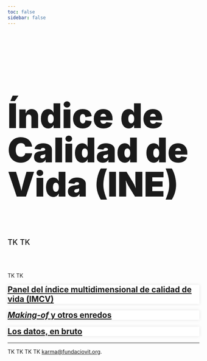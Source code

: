 ```yaml
---
toc: false
sidebar: false
---
```


<style>

.hero {
  display: flex;
  flex-direction: column;
  font-family: var(--sans-serif);
  margin: 4rem 0 4rem;
  text-wrap: balance;
}

.hero h1 {
  max-width: 36rem;
  padding-bottom: 2rem;
  font-size: 14vw;
  font-weight: 900;
  line-height: 1;
  background-clip: text;
}

.hero h2 {
  margin: 0;
  max-width: 100%;
  font-size: 20px;
  font-style: initial;
  font-weight: 500;
  line-height: 1.5;
  color: var(--theme-foreground-muted);
}

.card {
  background-color:white;
  border: none;
  box-shadow: 0 0 .5rem rgba(0,0,0,0.1);
}

.card h2 {
  margin-top: 1rem;
}

iframe {
  width: 100%;
  border:none;
  -ms-zoom: 0.85;
  -moz-transform: scale(0.85);
  -moz-transform-origin: 0 0;
  -o-transform: scale(0.85);
  -o-transform-origin: 0 0;
  -webkit-transform: scale(0.85);
  -webkit-transform-origin: 0 0;
  height: 36rem;
  border-radius: 1rem;
  box-shadow: 0 0 1rem rgba(0,0,0,0.15);
  pointer-events:none;
}

#observablehq-footer {
  display:none;
}

.endnote {
  font-family: var(--sans-serif);
  color: var(--theme-foreground-muted);
}

@media (min-width: 640px) {
  .hero h1 {
    font-size: 90px;
  }
}

</style>

<div class="hero">
  <h1>Índice de Calidad de Vida (INE)</h1>
  <h2>TK TK</h2>
</div>

<!-- <iframe id="iframe" scrolling="no" src="https://sequera.fndvit.org/"></iframe> -->

TK TK

<div class="grid grid-cols-3">
  <div class="card">
    <h2><a href="imcv-dashboard">Panel del índice multidimensional de calidad de vida (IMCV)</a></h2>
  </div>
  <div class="card">
    <h2><a href="making-of"><em>Making-of</em> y otros enredos</a></h2>
  </div>
  <div class="card">
    <h2><a href="">Los datos, en bruto</a></h2>
  </div>
</div>

--- 
<p class="endnote">TK TK TK TK <a href="mailto:karma@fundaciovit.org">karma@fundaciovit.org</a>.</p>